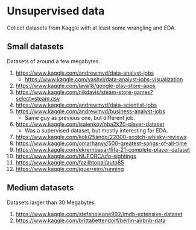 # Unsupervised data

Collect datasets from Kaggle with at least some wrangling and EDA.

## Small datasets

Datasets of around a few megabytes.

1. <https://www.kaggle.com/andrewmvd/data-analyst-jobs>
   * <https://www.kaggle.com/yashvi/data-analyst-jobs-visualization>
2. <https://www.kaggle.com/lava18/google-play-store-apps>
3. <https://www.kaggle.com/nikdavis/steam-store-games?select=steam.csv>
4. <https://www.kaggle.com/andrewmvd/data-scientist-jobs>
5. <https://www.kaggle.com/andrewmvd/business-analyst-jobs>
   * Same guy as previous one, but different job.
6. <https://www.kaggle.com/isaienkov/nba2k20-player-dataset>
   * Was a supervised dataset, but mostly interesting for EDA.
7. <https://www.kaggle.com/koki25ando/22000-scotch-whisky-reviews>
8. <https://www.kaggle.com/omarhanyy/500-greatest-songs-of-all-time>
9. <https://www.kaggle.com/ekrembayar/fifa-21-complete-player-dataset>
10. <https://www.kaggle.com/NUFORC/ufo-sightings>
11. <https://www.kaggle.com/fazilbtopal/auto85>
12. <https://www.kaggle.com/jguerreiro/running>

## Medium datasets

Datasets larger than 30 Megabytes.

1. <https://www.kaggle.com/stefanoleone992/imdb-extensive-dataset>
2. <https://www.kaggle.com/brittabettendorf/berlin-airbnb-data>
